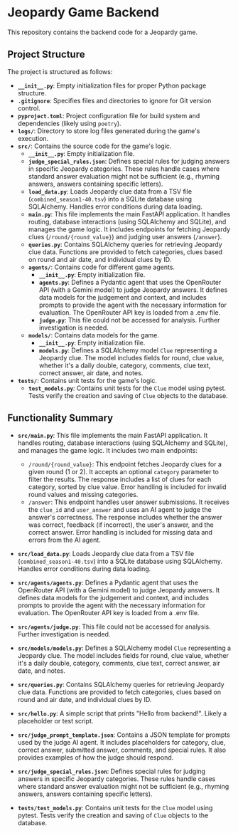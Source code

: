 # Jeopardy Game Backend

This repository contains the backend code for a Jeopardy game.

## Project Structure

The project is structured as follows:

- **`__init__.py`**:  Empty initialization files for proper Python package structure.
- **`.gitignore`**: Specifies files and directories to ignore for Git version control.
- **`pyproject.toml`**:  Project configuration file for build system and dependencies (likely using `poetry`).
- **`logs/`**: Directory to store log files generated during the game's execution.
- **`src/`**: Contains the source code for the game's logic.
    - **`__init__.py`**: Empty initialization file.
    - **`judge_special_rules.json`**: Defines special rules for judging answers in specific Jeopardy categories. These rules handle cases where standard answer evaluation might not be sufficient (e.g., rhyming answers, answers containing specific letters).
    - **`load_data.py`**: Loads Jeopardy clue data from a TSV file (`combined_season1-40.tsv`) into a SQLite database using SQLAlchemy.  Handles error conditions during data loading.
    - **`main.py`**: This file implements the main FastAPI application. It handles routing, database interactions (using SQLAlchemy and SQLite), and manages the game logic.  It includes endpoints for fetching Jeopardy clues (`/round/{round_value}`) and judging user answers (`/answer`).
    - **`queries.py`**: Contains SQLAlchemy queries for retrieving Jeopardy clue data. Functions are provided to fetch categories, clues based on round and air date, and individual clues by ID.
    - **`agents/`**: Contains code for different game agents.
        - **`__init__.py`**: Empty initialization file.
        - **`agents.py`**: Defines a Pydantic agent that uses the OpenRouter API (with a Gemini model) to judge Jeopardy answers.  It defines data models for the judgement and context, and includes prompts to provide the agent with the necessary information for evaluation. The OpenRouter API key is loaded from a .env file.
        - **`judge.py`**:  This file could not be accessed for analysis.  Further investigation is needed.
    - **`models/`**: Contains data models for the game.
        - **`__init__.py`**: Empty initialization file.
        - **`models.py`**: Defines a SQLAlchemy model `Clue` representing a Jeopardy clue. The model includes fields for round, clue value, whether it's a daily double, category, comments, clue text, correct answer, air date, and notes.
- **`tests/`**: Contains unit tests for the game's logic.
    - **`test_models.py`**: Contains unit tests for the `Clue` model using pytest.  Tests verify the creation and saving of `Clue` objects to the database.


## Functionality Summary

- **`src/main.py`**: This file implements the main FastAPI application. It handles routing, database interactions (using SQLAlchemy and SQLite), and manages the game logic.  It includes two main endpoints:
    - `/round/{round_value}`: This endpoint fetches Jeopardy clues for a given round (1 or 2). It accepts an optional `category` parameter to filter the results.  The response includes a list of clues for each category, sorted by clue value.  Error handling is included for invalid round values and missing categories.
    - `/answer`: This endpoint handles user answer submissions. It receives the `clue_id` and `user_answer` and uses an AI agent to judge the answer's correctness. The response includes whether the answer was correct, feedback (if incorrect), the user's answer, and the correct answer.  Error handling is included for missing data and errors from the AI agent.

- **`src/load_data.py`**: Loads Jeopardy clue data from a TSV file (`combined_season1-40.tsv`) into a SQLite database using SQLAlchemy.  Handles error conditions during data loading.

- **`src/agents/agents.py`**: Defines a Pydantic agent that uses the OpenRouter API (with a Gemini model) to judge Jeopardy answers.  It defines data models for the judgement and context, and includes prompts to provide the agent with the necessary information for evaluation. The OpenRouter API key is loaded from a .env file.

- **`src/agents/judge.py`**:  This file could not be accessed for analysis.  Further investigation is needed.

- **`src/models/models.py`**: Defines a SQLAlchemy model `Clue` representing a Jeopardy clue. The model includes fields for round, clue value, whether it's a daily double, category, comments, clue text, correct answer, air date, and notes.

- **`src/queries.py`**: Contains SQLAlchemy queries for retrieving Jeopardy clue data. Functions are provided to fetch categories, clues based on round and air date, and individual clues by ID.

- **`src/hello.py`**: A simple script that prints "Hello from backend!". Likely a placeholder or test script.

- **`src/judge_prompt_template.json`**: Contains a JSON template for prompts used by the judge AI agent. It includes placeholders for category, clue, correct answer, submitted answer, comments, and special rules.  It also provides examples of how the judge should respond.

- **`src/judge_special_rules.json`**: Defines special rules for judging answers in specific Jeopardy categories.  These rules handle cases where standard answer evaluation might not be sufficient (e.g., rhyming answers, answers containing specific letters).

- **`tests/test_models.py`**: Contains unit tests for the `Clue` model using pytest. Tests verify the creation and saving of `Clue` objects to the database.
